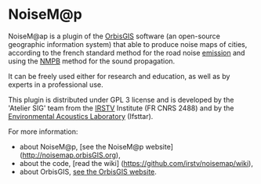 NoiseM@p
======

NoiseM@ap is a plugin of the [OrbisGIS](http://www.orbisgis.org) software (an open-source geographic information system) that able to produce noise maps of cities, according to the french standard method for the road noise [emission][nmpb_E] and using the [NMPB][nmpb_P] method for the sound propagation.

It can be freely used either for research and education, as well as by experts in a professional use.

This plugin is distributed under GPL 3 license and is developed by the 'Atelier SIG' team from the [IRSTV](http://www.irstv.fr) Institute (FR CNRS 2488) and by the [Environmental Acoustics Laboratory](http://www.lae.ifsttar.fr) (Ifsttar).

For more information:
* about NoiseM@p, [see the NoiseM@p website] (http://noisemap.orbisGIS.org),
* about the code, [read the wiki] (https://github.com/irstv/noisemap/wiki),
* about OrbisGIS, [see the OrbisGIS website](http://www.orbisGIS.org).

[nmpb_E]: http://www.setra.developpement-durable.gouv.fr/IMG/pdf/US_0957-2A_Road_noise_predictionDTRF.pdf "Road noise prediction. Part 1 - Calculating sound emissions from road traffic, SETRA (2009)"
[nmpb_P]: http://www.setra.developpement-durable.gouv.fr/IMG/pdf/US_0957-2A_Road_noise_predictionDTRF.pdf "Road noise prediction. Part 2 - Noise propagation computation method including meteorological effects (NMPB 2008), SETRA (2009)"
